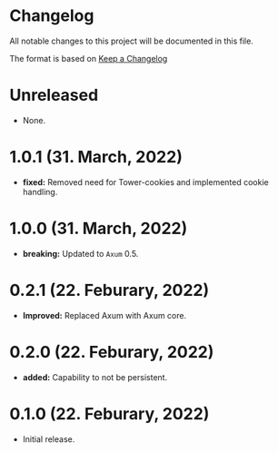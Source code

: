 # Changelog

All notable changes to this project will be documented in this file.

The format is based on [Keep a Changelog](https://keepachangelog.com/en/1.0.0/)

# Unreleased

- None.

# 1.0.1 (31. March, 2022)

- **fixed:** Removed need for Tower-cookies and implemented cookie handling.

# 1.0.0 (31. March, 2022)

- **breaking:** Updated to `Axum` 0.5.

# 0.2.1 (22. Feburary, 2022)

- **Improved:** Replaced Axum with Axum core.

# 0.2.0 (22. Feburary, 2022)

- **added:** Capability to not be persistent.

# 0.1.0 (22. Feburary, 2022)

- Initial release.
